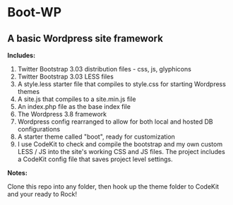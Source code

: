 Boot-WP
====

A basic Wordpress site framework
----------------------

**Includes:**

1. Twitter Bootstrap 3.03 distribution files - css, js, glyphicons
2. Twitter Bootstrap 3.03 LESS files
3. A style.less starter file that compiles to style.css for starting Wordpress themes
4. A site.js that compiles to a site.min.js file
5. An index.php file as the base index file
6. The Wordpress 3.8 framework
7. Wordpress config rearranged to allow for both local and hosted DB configurations
8. A starter theme called "boot", ready for customization
9. I use CodeKit to check and compile the bootstrap and my own custom LESS / JS into the site's working CSS and JS files. The project includes a CodeKit config file that saves project level settings.

**Notes:** 

Clone this repo into any folder, then hook up the theme folder to CodeKit and your ready to Rock!
